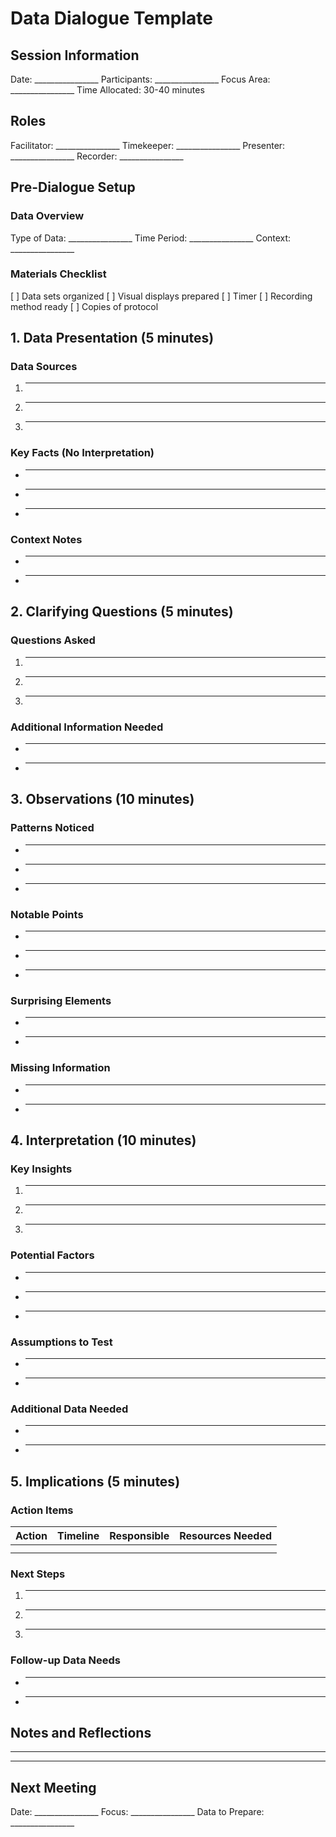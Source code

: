 # Data Dialogue Template

## Session Information
Date: ________________
Participants: ________________
Focus Area: ________________
Time Allocated: 30-40 minutes

## Roles
Facilitator: ________________
Timekeeper: ________________
Presenter: ________________
Recorder: ________________

## Pre-Dialogue Setup
### Data Overview
Type of Data: ________________
Time Period: ________________
Context: ________________

### Materials Checklist
[ ] Data sets organized
[ ] Visual displays prepared
[ ] Timer
[ ] Recording method ready
[ ] Copies of protocol

## 1. Data Presentation (5 minutes)
### Data Sources
1. ________________
2. ________________
3. ________________

### Key Facts (No Interpretation)
- ________________
- ________________
- ________________

### Context Notes
- ________________
- ________________

## 2. Clarifying Questions (5 minutes)
### Questions Asked
1. ________________
2. ________________
3. ________________

### Additional Information Needed
- ________________
- ________________

## 3. Observations (10 minutes)
### Patterns Noticed
- ________________
- ________________
- ________________

### Notable Points
- ________________
- ________________
- ________________

### Surprising Elements
- ________________
- ________________

### Missing Information
- ________________
- ________________

## 4. Interpretation (10 minutes)
### Key Insights
1. ________________
2. ________________
3. ________________

### Potential Factors
- ________________
- ________________
- ________________

### Assumptions to Test
- ________________
- ________________

### Additional Data Needed
- ________________
- ________________

## 5. Implications (5 minutes)
### Action Items
| Action | Timeline | Responsible | Resources Needed |
|--------|----------|-------------|------------------|
|        |          |             |                  |
|        |          |             |                  |

### Next Steps
1. ________________
2. ________________
3. ________________

### Follow-up Data Needs
- ________________
- ________________

## Notes and Reflections
________________
________________

## Next Meeting
Date: ________________
Focus: ________________
Data to Prepare: ________________